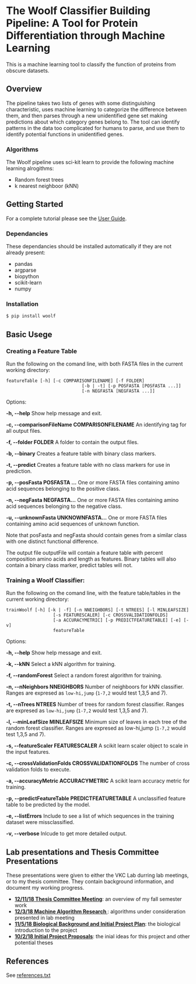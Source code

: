 #  The Woolf Classifier Building Pipeline: A Tool for Protein Differentiation through Machine Learning

This is a machine learning tool to classify the function of proteins from obscure datasets.

## Overview

The pipeline takes two lists of genes with some distinguishing characteristic, uses machine learning to categorize the difference between them, and then parses through a new unidentified gene set making predictions about which category genes belong to.   The tool can identify patterns in the data too complicated for humans to parse, and use them to identify potential functions in unidentified genes.

### Algorithms

The Woolf pipeline uses sci-kit learn to provide the following machine learning alrogithms:

* Random forest trees
* k nearest neighboor (kNN)

## Getting Started

For a complete tutorial please see the [User Guide](docs/usermanual.md).

### Dependancies

These dependancies should be installed automatically if they are not already present:
* pandas
* argparse
* biopython
* scikit-learn
* numpy

### Installation

```sh
$ pip install woolf
```

## Basic Usege

### Creating a Feature Table

Run the following on the comand line, with both FASTA files in the current working directory:

```
featureTable [-h] [-c COMPARISONFILENAME] [-f FOLDER]
                             [-b | -t] [-p POSFASTA [POSFASTA ...]]
                             [-n NEGFASTA [NEGFASTA ...]]
```

Options:

   **-h, --help** Show help message and exit.

   **-c, --comparisonFileName COMPARISONFILENAME** An identifying tag for all output files.

   **-f, --folder FOLDER** A folder to contain the output files.

   **-b, --binary** Creates a feature table with binary class markers.

   **-t, --predict** Creates a feature table with no class markers for use in prediction.

   **-p, --posFasta POSFASTA ...** One or more FASTA files containing amino acid sequences belonging to the positive class.

   **-n, --negFasta NEGFASTA...** One or more FASTA files containing amino acid sequences belonging to the negative class.

   **-u, --unknownFasta UNKNOWNFASTA...** One or more FASTA files containing amino acid sequences of unknown function.

Note that posFasta and negFasta should contain genes from a similar class with one distinct functional difference.

The output file outputFile will contain a feature table with percent composition amino acids and length as features.  Binary tables will also contain a binary class marker, predict tables will not.

### Training a Woolf Classifier:

Run the following on the comand line, with the feature table/tables in the current working directory:

```
trainWoolf [-h] [-k | -f] [-n NNEIGHBORS] [-t NTREES] [-l MINLEAFSIZE]
                  [-s FEATURESCALER] [-c CROSSVALIDATIONFOLDS]
                  [-a ACCURACYMETRIC] [-p PREDICTFEATURETABLE] [-e] [-v]
                  featureTable
```

Options:

  **-h, --help** Show help message and exit.

  **-k, --kNN** Select a kNN algorithm for training.

  **-f, --randomForest** Select a random forest algorithm for training.

  **-n, --nNeighbors NNEIGHBORS** Number of neighboors for kNN classifier. Ranges are expresed as `low-hi,jump` (`1-7,2` would test 1,3,5 and 7).

  **-t, --nTrees NTREES** Number of trees for random forest classifier. Ranges are expresed as `low-hi,jump` (`1-7,2` would test 1,3,5 and 7).

  **-l, --minLeafSize MINLEAFSIZE** Minimum size of leaves in each tree of the random forest classifier. Ranges are expresed as low-hi,jump (`1-7,2` would test 1,3,5 and 7).

  **-s, --featureScaler FEATURESCALER** A scikit learn scaler object to scale in the input features.

  **-c, --crossValidationFolds CROSSVALIDATIONFOLDS** The number of cross validation folds to execute.

  **-a, --accuracyMetric ACCURACYMETRIC** A scikit learn accuracy metric for training.

  **-p, --predictFeatureTable PREDICTFEATURETABLE** A unclassified feature table to be predicted by the model.

  **-e, --listErrors** Include to see a list of which sequences in the training dataset were missclassified.

  **-v, --verbose** Inlcude to get more detailed output.

## Lab presentations and Thesis Committee Presentations

These presentations were given to either the VKC Lab durring lab meetings, or to my thesis committee.  They contain background information, and document my working progress.

* **[12/11/18 Thesis Committee Meeting](https://docs.google.com/presentation/d/1OZpYLSVLtJjkjRIWPzZq9Kgmf1haGQ5GKNgLEdJppfw/edit?usp=sharing)**: an overview of my fall semester work 
* **[12/3/18 Machine Algorithm Research ](https://docs.google.com/presentation/d/1vzqHAOpl8-pdivN2k4VXTbsyU1kNXPKU85aiaMWQXeM/edit?usp=sharing)**: algorithms under consideration presented in lab meeting
* **[11/5/18 Biological Background and Initial Project Plan](https://docs.google.com/presentation/d/1WPKPLAls7jK-ASeTeBcvSeus5B9hmag5wgbUsmXXgLU/edit?usp=sharing)**: the biological introduction to the project
* **[10/2/18 Initial Project Proposals](https://docs.google.com/presentation/d/1i0C0qMyz5Mk9t9Hvk8EW0eZWVZhmnl1Se-tbBJAQS3I/edit?usp=sharing)**: the inial ideas for this project and other potential theses


## References

See [references.txt](https://github.com/afarrellsherman/Woolf/blob/master/references.txt)